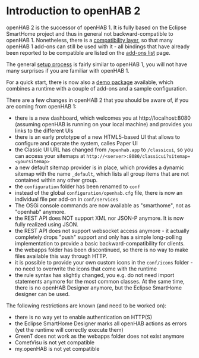 # Introduction to openHAB 2

openHAB 2 is the successor of openHAB 1. It is fully based on the Eclipse SmartHome project and thus in general not backward-compatible to openHAB 1.
Nonetheless, there is a [compatibility layer](installation/compatibilitylayer.md), so that many openHAB 1 add-ons can still be used with it - all bindings that have already been reported to be compatible are listed on the [add-ons list](addons.md) page.

The general [setup process](installation/runtime.md) is fairly similar to openHAB 1, you will not have many surprises if you are familiar with openHAB 1.

For a quick start, there is now also a [demo package](installation/demo.md) available, which combines a runtime with a couple of add-ons and a sample configuration.

There are a few changes in openHAB 2 that you should be aware of, if you are coming from openHAB 1:
 - there is a new dashboard, which welcomes you at http://localhost:8080 (assuming openHAB is running on your local machine) and provides you links to the different UIs
 - there is an early prototype of a new HTML5-based UI that allows to configure and operate the system, calles Paper UI
 - the Classic UI URL has changed from `/openhab.app` to `/classicui`, so you can access your sitemaps at `http://<server>:8080/classicui?sitemap=<yoursitemap>`
 - a new default sitemap provider is in place, which provides a dynamic sitemap with the name `_default`, which lists all group items that are not contained within any other group.
 - the `configuration` folder has been renamed to `conf`
 - instead of the global `configuration/openhab.cfg` file, there is now an individual file per add-on in `conf/services`
 - The OSGi console commands are now available as "smarthome", not as "openhab" anymore.
 - the REST API does NOT support XML nor JSON-P anymore. It is now fully realized using JSON.
 - the REST API does not support websocket access anymore - it actually completely drops "push" support and only has a simple long-polling implementation to provide a basic backward-compatibility for clients. 
 - the webapps folder has been discontinued, so there is no way to make files available this way through HTTP.
 - it is possible to provide your own custom icons in the `conf/icons` folder - no need to overwrite the icons that come with the runtime
 - the rule syntax has slightly changed, you e.g. do not need import statements anymore for the most common classes. At the same time, there is no openHAB Designer anymore, but the Eclipse SmartHome designer can be used. 
 
The following restrictions are known (and need to be worked on):
  - there is no way yet to enable authentication on HTTP(S)
  - the Eclipse SmartHome Designer marks all openHAB actions as errors (yet the runtime will correctly execute them)
  - GreenT does not work as the webapps folder does not exist anymore
  - CometVisu is not yet compatible
  - my.openHAB is not yet compatible
 
